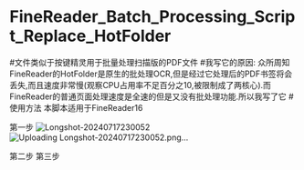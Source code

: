 # FineReader_Batch_Processing_Script_Replace_HotFolder
#文件类似于按键精灵用于批量处理扫描版的PDF文件
#我写它的原因:
  众所周知FineReader的HotFolder是原生的批处理OCR,但是经过它处理后的PDF书签将会丢失,而且速度非常慢(观察CPU占用率不足百分之10,被限制成了两核心).而FineReader的普通页面处理速度是全速的但是又没有批处理功能.所以我写了它
#使用方法
  本脚本适用于FineReader16
  
  第一步
 ![Longshot-20240717230052](https://github.com/user-attachments/assets/d8382742-3122-47a7-a76c-db3f231d5fbe)
![Uploading Longshot-20240717230052.png…]()

  第二步
  第三步
